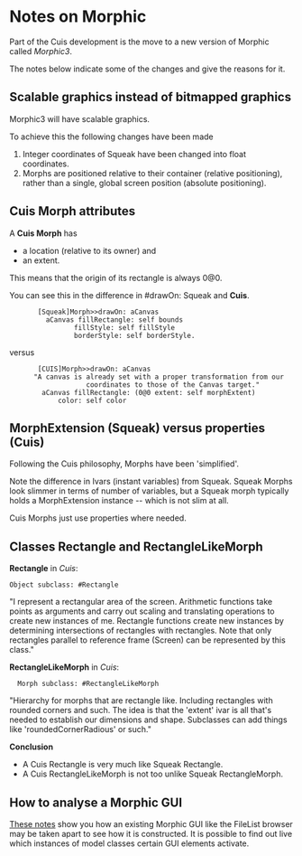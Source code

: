 Notes on Morphic
================

Part of the Cuis development is the move to a new version of Morphic called *Morphic3*.

The notes below indicate some of the changes and give the reasons for it.


Scalable graphics instead of bitmapped graphics
-----------------------------------------------

Morphic3 will have scalable graphics.

To achieve this the following changes have been made

1. Integer coordinates of Squeak have been changed into float coordinates.
2. Morphs are positioned relative to their container (relative positioning), rather than a single, global screen position (absolute positioning).
   
   
Cuis Morph attributes
---------------------

A **Cuis Morph** has 
- a location (relative to its owner) and 
- an extent.

This means that the origin of its rectangle is always 0@0.

You can see this in the difference in #drawOn: Squeak and **Cuis**.


           [Squeak]Morph>>drawOn: aCanvas
             aCanvas fillRectangle: self bounds
                    fillStyle: self fillStyle
                    borderStyle: self borderStyle.

versus


           [CUIS]Morph>>drawOn: aCanvas
          "A canvas is already set with a proper transformation from our
                       coordinates to those of the Canvas target."
            aCanvas fillRectangle: (0@0 extent: self morphExtent)
                color: self color


MorphExtension (Squeak) versus properties (Cuis)
------------------------------------------------

Following the Cuis philosophy, Morphs have been 'simplified'.

Note the difference in Ivars (instant variables) from Squeak. 
Squeak Morphs look slimmer in terms of number of variables, but a Squeak morph typically  holds 
a MorphExtension instance -- which is not slim at all.

Cuis Morphs just use properties where needed.


Classes Rectangle and RectangleLikeMorph
----------------------------------------



**Rectangle** in *Cuis*:

    Object subclass: #Rectangle
    
"I represent a rectangular area of the screen. Arithmetic functions take points as arguments 
      and carry out scaling and translating operations to create new instances of me. Rectangle functions create new instances by determining intersections of rectangles with rectangles.
Note that only rectangles parallel to reference frame (Screen) can be represented by this class."


**RectangleLikeMorph** in *Cuis*:

      Morph subclass: #RectangleLikeMorph
    
"Hierarchy for morphs that are rectangle like. Including rectangles with rounded corners and such. The idea is that the 'extent' ivar is all that's needed to establish our dimensions and shape. Subclasses can add things like 'roundedCornerRadious' or such."


**Conclusion**

- A Cuis Rectangle is very much like Squeak Rectangle. 
- A Cuis RectangleLikeMorph is not too unlike Squeak RectangleMorph.



How to analyse a Morphic GUI
----------------------------

[These notes](HowToAnalyseAMorphicGUI.md) show you how an existing Morphic GUI like the FileList browser may be taken apart to see how it is constructed. It is possible to find out live which instances of model classes certain GUI elements activate.

